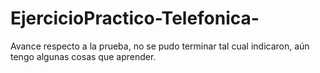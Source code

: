 # EjercicioPractico-Telefonica-
Avance respecto a la prueba, no se pudo terminar tal cual indicaron, aún tengo algunas cosas que aprender.
